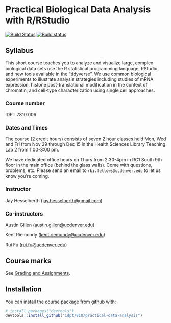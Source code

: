 
# Practical Biological Data Analysis with R/RStudio

[![Build
Status](https://travis-ci.org/IDPT7810/practical-data-analysis.svg?branch=master)](https://travis-ci.org/IDPT7810/practical-data-analysis)
[![Build
status](https://ci.appveyor.com/api/projects/status/nmsmgqp6nr1898wq?svg=true)](https://ci.appveyor.com/project/kriemo/practical-data-analysis)

## Syllabus

This short course teaches you to analyze and visualize large, complex
biological data sets use the R statistical programming language,
RStudio, and new tools available in the “tidyverse”. We use common
biological experiments to illustrate analysis strategies including
studies of mRNA expression, histone post-translational modification in
the context of chromatin, and cell-type characterization using single
cell approaches.

### Course number

IDPT 7810 006

### Dates and Times

The course (2 credit hours) consists of seven 2 hour classes held Mon,
Wed and Fri from Nov 29 through Dec 15 in the Health Sciences Library
Teaching Lab 2 from 1:00-3:00 pm.

We have dedicated office hours on Thurs from 2:30-4pm in RC1 South 9th
floor in the main office (behind the glass walls). Come with questions,
problems, etc. Please send an email to `rbi.fellows@ucdenver.edu` to let
us know you’re coming.

### Instructor

Jay Hesselberth (<jay.hesselberth@gmail.com>)

### Co-instructors

Austin Gillen (<austin.gillen@ucdenver.edu>)

Kent Riemondy (<kent.riemondy@ucdenver.edu>)

Rui Fu (<rui.fu@ucdenver.edu>)

## Course marks

See [Grading and
Assignments](https://idpt7810.github.io/practical-data-analysis/articles/assignments.html).

## Installation

You can install the course package from github with:

``` r
# install.packages("devtools")
devtools::install_github("idpt7810/practical-data-analysis")
```
